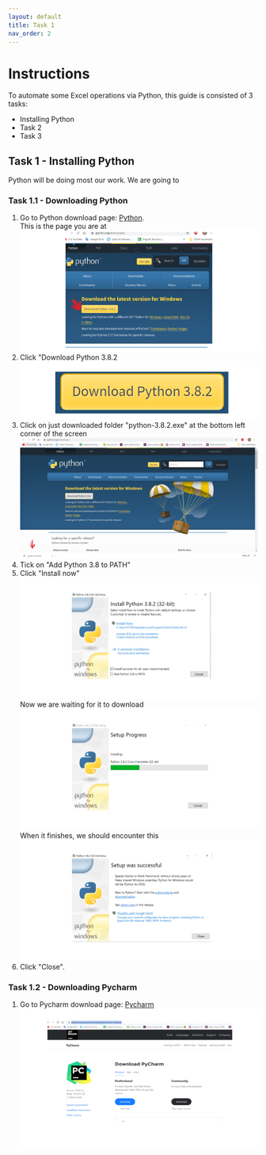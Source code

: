```yaml
---
layout: default
title: Task 1
nav_order: 2
---
```


# Instructions
To automate some Excel operations via Python, this guide is consisted of 3 tasks:
* Installing Python
* Task 2
* Task 3




## Task 1 - Installing Python  
Python will be doing most our work. We are going to 

### Task 1.1 - Downloading Python
1. Go to Python download page: [Python](https://www.python.org/downloads/).  
This is the page you are at
![Download Python](https://github.com/Phil-CST-BCIT/Phil-Antony-docs/blob/gh-pages/assets/images/python-download-page.png?raw=true "Download page")
2. Click "Download Python 3.8.2  
![Button](https://github.com/Phil-CST-BCIT/Phil-Antony-docs/blob/gh-pages/assets/images/download-button%20.png?raw=true "Download Button")
3. Click on just downloaded folder "python-3.8.2.exe" at the bottom left corner of the screen 
![Folder](https://github.com/Phil-CST-BCIT/Phil-Antony-docs/blob/gh-pages/assets/images/folder.png?raw=true "Folder")
4. Tick on "Add Python 3.8 to PATH" 
5. Click "Install now"  
![Install](https://github.com/Phil-CST-BCIT/Phil-Antony-docs/blob/gh-pages/assets/images/install.png?raw=true "Install")  
Now we are waiting for it to download  
![Progress](https://github.com/Phil-CST-BCIT/Phil-Antony-docs/blob/gh-pages/assets/images/set-up-progress.png?raw=true "Progress")  
When it finishes, we should encounter this
![Done](https://github.com/Phil-CST-BCIT/Phil-Antony-docs/blob/gh-pages/assets/images/done.png?raw=true "Done")  
6. Click "Close".

### Task 1.2 - Downloading Pycharm
1. Go to Pycharm download page: [Pycharm](https://www.jetbrains.com/pycharm/download/#section=windows)
![Download Pycharm](https://github.com/Phil-CST-BCIT/Phil-Antony-docs/blob/gh-pages/assets/images/download-pycharm.png?raw=true "Download Pycharm")
